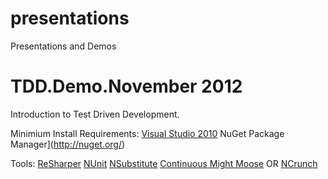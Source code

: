 presentations
=============

Presentations and Demos


TDD.Demo.November 2012
=============

Introduction to Test Driven Development.  

Minimium Install Requirements:
[Visual Studio 2010](http://www.microsoft.com/visualstudio/eng/products/visual-studio-2010-express)
NuGet Package Manager](http://nuget.org/)

Tools:
[ReSharper](http://www.jetbrains.com/resharper/)
[NUnit](http://www.nunit.org/)
[NSubstitute](http://nsubstitute.github.com/)
[Continuous Might Moose](http://continuoustests.com/)
OR
[NCrunch](http://www.ncrunch.net/)
